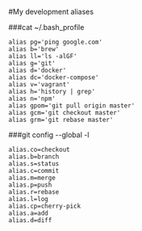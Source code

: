 #My development aliases

###cat ~/.bash_profile

```
alias pg='ping google.com'
alias b='brew'
alias ll='ls -alGF'
alias g='git'
alias d='docker'
alias dc='docker-compose'
alias v='vagrant'
alias h='history | grep'
alias n='npm'
alias gpom='git pull origin master'
alias gcm='git checkout master'
alias grm='git rebase master'
```

###git config --global -l

```
alias.co=checkout
alias.b=branch
alias.s=status
alias.c=commit
alias.m=merge
alias.p=push
alias.r=rebase
alias.l=log
alias.cp=cherry-pick
alias.a=add
alias.d=diff
```

